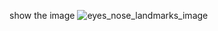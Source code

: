 show the image
![eyes_nose_landmarks_image](https://user-images.githubusercontent.com/66181793/155879633-c0aee9b5-484e-40bb-8c7b-28895f3bae95.png)
